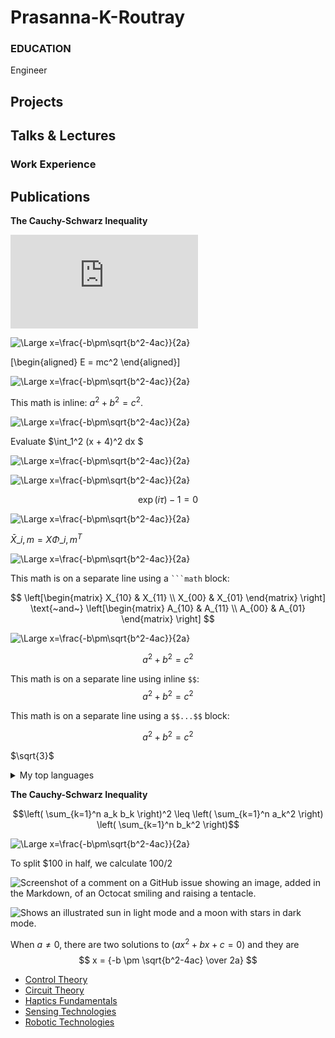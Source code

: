 # Prasanna-K-Routray

### EDUCATION
Engineer

## Projects

## Talks & Lectures

### Work Experience

## Publications

**The Cauchy-Schwarz Inequality**

![equation](http://www.sciweavers.org/tex2img.php?eq=1%2Bsin%28mc%5E2%29&bc=White&fc=Black&im=jpg&fs=12&ff=arev&edit=)

<img src="https://latex.codecogs.com/svg.latex?\Large&space;x=\frac{-b\pm\sqrt{b^2-4ac}}{2a}" title="\Large x=\frac{-b\pm\sqrt{b^2-4ac}}{2a}" />

\[\begin{aligned}
E = mc^2
\end{aligned}\]

<img src="https://latex.codecogs.com/svg.latex?\Large&space;E = mc^2" title="\Large x=\frac{-b\pm\sqrt{b^2-4ac}}{2a}" />

This math is inline: $`a^2+b^2=c^2`$.

<img src="https://latex.codecogs.com/svg.latex?\Large&space;a^2+b^2=c^2" title="\Large x=\frac{-b\pm\sqrt{b^2-4ac}}{2a}" />

Evaluate $\int_1^2 (x + 4)^2 dx $

<img src="https://latex.codecogs.com/svg.latex?\Large&space;\int_1^2 (x + 4)^2 dx" title="\Large x=\frac{-b\pm\sqrt{b^2-4ac}}{2a}" />

<img src="https://latex.codecogs.com/svg.latex?\Large&space;\left[\begin{matrix} X_{10} & X_{11} \\ X_{00} & X_{01} \end{matrix} \right]
\text{~and~}
\left[\begin{matrix} A_{10} & A_{11} \\ A_{00} & A_{01} \end{matrix} \right]" title="\Large x=\frac{-b\pm\sqrt{b^2-4ac}}{2a}" />
 

```math
\exp(i\tau) - 1 = 0
```

<img src="https://latex.codecogs.com/svg.latex?\Large&space;\exp(i\tau) - 1 = 0" title="\Large x=\frac{-b\pm\sqrt{b^2-4ac}}{2a}" />

$\bar{X}\_{i,m} = X \Phi\_{i,m}^T$

<img src="https://latex.codecogs.com/svg.latex?\Large&space;\bar{X}\_{i,m} = X \Phi\_{i,m}^T" title="\Large x=\frac{-b\pm\sqrt{b^2-4ac}}{2a}" />

This math is on a separate line using a ```` ```math ```` block:

$$
\left[\begin{matrix} X_{10} & X_{11} \\ X_{00} & X_{01} \end{matrix} \right]
\text{~and~}
\left[\begin{matrix} A_{10} & A_{11} \\ A_{00} & A_{01} \end{matrix} \right]
$$

<img src="https://latex.codecogs.com/svg.latex?\Large&space;\left[\begin{matrix} X_{10} & X_{11} \\ X_{00} & X_{01} \end{matrix} \right]
\text{~and~}
\left[\begin{matrix} A_{10} & A_{11} \\ A_{00} & A_{01} \end{matrix} \right]" title="\Large x=\frac{-b\pm\sqrt{b^2-4ac}}{2a}" />

```math
a^2+b^2=c^2
```

This math is on a separate line using inline `$$`: $$a^2+b^2=c^2$$

This math is on a separate line using a `$$...$$` block:

$$
a^2+b^2=c^2
$$

$`\sqrt{3}`$

<details>
<summary>My top languages</summary>

| Rank | Languages |
|-----:|-----------|
|     1| JavaScript|
|     2| Python    |
|     3| SQL       |

</details>

**The Cauchy-Schwarz Inequality**

```math
\left( \sum_{k=1}^n a_k b_k \right)^2 \leq \left( \sum_{k=1}^n a_k^2 \right) \left( \sum_{k=1}^n b_k^2 \right)
```

<img src="https://latex.codecogs.com/svg.latex?\Large&space;\left( \sum_{k=1}^n a_k b_k \right)^2 \leq \left( \sum_{k=1}^n a_k^2 \right) \left( \sum_{k=1}^n b_k^2 \right)" title="\Large x=\frac{-b\pm\sqrt{b^2-4ac}}{2a}" />

To split <span>$</span>100 in half, we calculate $100/2$


![Screenshot of a comment on a GitHub issue showing an image, added in the Markdown, of an Octocat smiling and raising a tentacle.](https://myoctocat.com/assets/images/base-octocat.svg)


<picture>
  <source media="(prefers-color-scheme: dark)" srcset="https://user-images.githubusercontent.com/25423296/163456776-7f95b81a-f1ed-45f7-b7ab-8fa810d529fa.png">
  <source media="(prefers-color-scheme: light)" srcset="https://user-images.githubusercontent.com/25423296/163456779-a8556205-d0a5-45e2-ac17-42d089e3c3f8.png">
  <img alt="Shows an illustrated sun in light mode and a moon with stars in dark mode." src="https://user-images.githubusercontent.com/25423296/163456779-a8556205-d0a5-45e2-ac17-42d089e3c3f8.png">
</picture>

When $a \ne 0$, there are two solutions to $(ax^2 + bx + c = 0)$ and they are 
$$ x = {-b \pm \sqrt{b^2-4ac} \over 2a} $$


* [Control Theory](ControlTheory.md)
* [Circuit Theory](CircuitTheory.md)
* [Haptics Fundamentals](HapticsFundamentals.md)
* [Sensing Technologies](SensingTechnologies.md)
* [Robotic Technologies](RoboticTechnologies.md)
